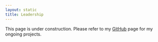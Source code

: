 ```yaml
---
layout: static
title: Leadership
---
```


This page is under construction. Please refer to my [GitHub](https://github.com/sychoo/) page for my ongoing projects.

